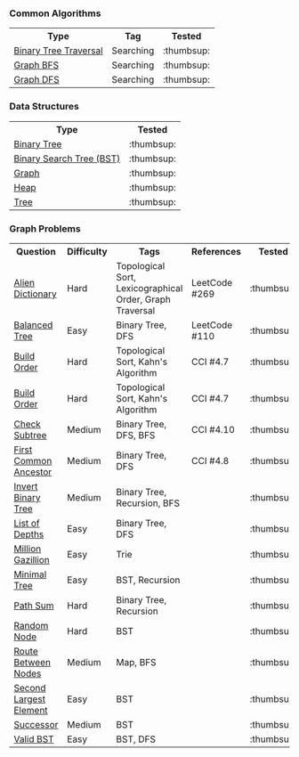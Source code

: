 
### Common Algorithms

<table>
  <!-- header -->
  <tr>
    <th>Type</th>
    <th>Tag</th>
    <th>Tested</th>
  </tr>

  <!-- entries -->
  <tr>
    <td><a href="../common/searching/binary_tree_traversal.js">Binary Tree Traversal</a></td>
    <td>Searching</td>
    <td>:thumbsup:</td>
  </tr>

  <tr>
    <td><a href="../common/searching/graph_bfs.js">Graph BFS</a></td>
    <td>Searching</td>
    <td>:thumbsup:</td>
  </tr>

  <tr>
    <td><a href="../common/searching/graph_dfs.js">Graph DFS</a></td>
    <td>Searching</td>
    <td>:thumbsup:</td>
  </tr>

</table>

### Data Structures

<table>
  <!-- header -->
  <tr>
    <th>Type</th>
    <th>Tested</th>
  </tr>

  <!-- entries -->
  <tr>
    <td><a href="../class/binary_tree/binary_tree.js">Binary Tree</a></td>
    <td>:thumbsup:</td>
  </tr>

  <tr>
    <td><a href="../class/bst/bst.js">Binary Search Tree (BST)</a></td>
    <td>:thumbsup:</td>
  </tr>

  <tr>
    <td><a href="../class/graph/graph.js">Graph</a></td>
    <td>:thumbsup:</td>
  </tr>

  <tr>
    <td><a href="../class/heap/heap.js">Heap</a></td>
    <td>:thumbsup:</td>
  </tr>

  <tr>
    <td><a href="../class/tree/tree.js">Tree</a></td>
    <td>:thumbsup:</td>
  </tr>

</table>

### Graph Problems

<table>
  <!-- header -->
  <tr>
    <th>Question</th>
    <th>Difficulty</th>
    <th>Tags</th>
    <th>References</th>
    <th>Tested</th>
  </tr>

  <!-- entries -->
  <tr>
    <td><a href="../questions/alien_dictionary/alien_dictionary.js">Alien Dictionary</a></td>
    <td>Hard</td>
    <td>Topological Sort, Lexicographical Order, Graph Traversal</td>
    <td>LeetCode #269</td>
    <td>:thumbsup:</td>
  </tr>

  <tr>
    <td><a href="../questions/balanced_tree/balanced_tree.js">Balanced Tree</a></td>
    <td>Easy</td>
    <td>Binary Tree, DFS</td>
    <td>LeetCode #110</td>
    <td>:thumbsup:</td>
  </tr>

  <tr>
    <td><a href="../questions/build_order/build_order.js">Build Order</a></td>
    <td>Hard</td>
    <td>Topological Sort, Kahn's Algorithm</td>
    <td>CCI #4.7</td>
    <td>:thumbsup:</td>
  </tr>

  <tr>
    <td><a href="../questions/build_order/build_order.js">Build Order</a></td>
    <td>Hard</td>
    <td>Topological Sort, Kahn's Algorithm</td>
    <td>CCI #4.7</td>
    <td>:thumbsup:</td>
  </tr>

  <tr>
    <td><a href="../questions/check_subtree/check_subtree.js">Check Subtree</a></td>
    <td>Medium</td>
    <td>Binary Tree, DFS, BFS</td>
    <td>CCI #4.10</td>
    <td>:thumbsup:</td>
  </tr>

  <tr>
    <td><a href="../questions/first_common_ancestor/first_common_ancestor.js">First Common Ancestor</a></td>
    <td>Medium</td>
    <td>Binary Tree, DFS</td>
    <td>CCI #4.8</td>
    <td>:thumbsup:</td>
  </tr>

  <tr>
    <td><a href="../questions/invert_binary_tree/invert_binary_tree.js">Invert Binary Tree</a></td>
    <td>Medium</td>
    <td>Binary Tree, Recursion, BFS</td>
    <td></td>
    <td>:thumbsup:</td>
  </tr>

  <tr>
    <td><a href="../questions/list_of_depths/list_of_depths.js">List of Depths</a></td>
    <td>Easy</td>
    <td>Binary Tree, DFS</td>
    <td></td>
    <td>:thumbsup:</td>
  </tr>

  <tr>
    <td><a href="../questions/million_gazillion/million_gazillion.js">Million Gazillion</a></td>
    <td>Easy</td>
    <td>Trie</td>
    <td></td>
    <td>:thumbsup:</td>
  </tr>

  <tr>
    <td><a href="../questions/minimal_tree/minimal_tree.js">Minimal Tree</a></td>
    <td>Easy</td>
    <td>BST, Recursion</td>
    <td></td>
    <td>:thumbsup:</td>
  </tr>

  <tr>
    <td><a href="../questions/path_sum/path_sum.js">Path Sum</a></td>
    <td>Hard</td>
    <td>Binary Tree, Recursion</td>
    <td></td>
    <td>:thumbsup:</td>
  </tr>

  <tr>
    <td><a href="../questions/random_node/random_node.js">Random Node</a></td>
    <td>Hard</td>
    <td>BST</td>
    <td></td>
    <td>:thumbsup:</td>
  </tr>

  <tr>
    <td><a href="../questions/route_between_nodes/route_between_nodes.js">Route Between Nodes</a></td>
    <td>Medium</td>
    <td>Map, BFS</td>
    <td></td>
    <td>:thumbsup:</td>
  </tr>

  <tr>
    <td><a href="../questions/second_largest_element/second_largest_element.js">Second Largest Element</a></td>
    <td>Easy</td>
    <td>BST</td>
    <td></td>
    <td>:thumbsup:</td>
  </tr>

  <tr>
    <td><a href="../questions/successor/successor.js">Successor</a></td>
    <td>Medium</td>
    <td>BST</td>
    <td></td>
    <td>:thumbsup:</td>
  </tr>

  <tr>
    <td><a href="../questions/valid_bst/valid_bst.js">Valid BST</a></td>
    <td>Easy</td>
    <td>BST, DFS</td>
    <td></td>
    <td>:thumbsup:</td>
  </tr>

</table>
